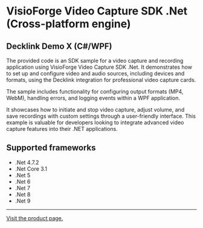 ﻿# VisioForge Video Capture SDK .Net (Cross-platform engine)

## Decklink Demo X (C#/WPF)

The provided code is an SDK sample for a video capture and recording application using VisioForge Video Capture SDK .Net. It demonstrates how to set up and configure video and audio sources, including devices and formats, using the Decklink integration for professional video capture cards.

The sample includes functionality for configuring output formats (MP4, WebM), handling errors, and logging events within a WPF application.

It showcases how to initiate and stop video capture, adjust volume, and save recordings with custom settings through a user-friendly interface. This example is valuable for developers looking to integrate advanced video capture features into their .NET applications.

## Supported frameworks

* .Net 4.7.2
* .Net Core 3.1
* .Net 5
* .Net 6
* .Net 7
* .Net 8
* .Net 9

---

[Visit the product page.](https://www.visioforge.com/video-capture-sdk-net)
